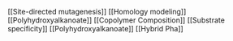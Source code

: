 [[Site-directed mutagenesis]]
[[Homology modeling]]
[[Polyhydroxyalkanoate]]
[[Copolymer Composition]]
[[Substrate specificity]]
[[Polyhydroxyalkanoate]]
[[Hybrid Pha]]

